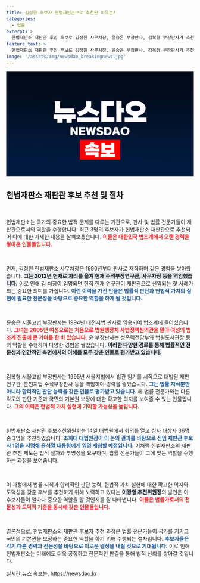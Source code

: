 ```yaml
---
title: 김정원 후보자 헌법재판관으로 추천된 이유는?
categories:
  - 법률
excerpt: >
  헌법재판소 재판관 후임 후보로 김정원 사무처장, 윤승은 부장판사, 김복형 부장판사가 추천됐다. 이들이 차세대 헌재를 이끌어갈 최적의 인물로 주목받으며, 국회 청문회를 거치지 않고 대통령이 임명하는 과정에 관심이 모아지고 있다.
feature_text: >
  헌법재판소 재판관 후임 후보로 김정원 사무처장, 윤승은 부장판사, 김복형 부장판사가 추천됐다. 이들이 차세대 헌재를 이끌어갈 최적의 인물로 주목받으며, 국회 청문회를 거치지 않고 대통령이 임명하는 과정에 관심이 모아지고 있다.
image: '/assets/img/newsdao_breakingnews.jpg'
---
```


<p><img src="/assets/img/newsdao_breakingnews.jpg" alt="koreaapp 속보" /></p>

<h2 data-ke-size="size26">헌법재판소 재판관 후보 추천 및 절차</h2>

<p data-ke-size="size16">&nbsp;</p>

<p>헌법재판소는 국가의 중요한 법적 문제를 다루는 기관으로, 판사 및 법률 전문가들이 재판관으로서의 역할을 수행합니다. 최근 3명의 후보자가 헌법재판소 재판관으로 추천되어 이에 대한 자세한 내용을 살펴보겠습니다. <b><span style="color: #ee2323;">이들은 대한민국 법조계에서 오랜 경력을 쌓아온 인물들입니다.</span></b></p>

<p data-ke-size="size16">&nbsp;</p>

<p>먼저, 김정원 헌법재판소 사무처장은 1990년부터 판사로 재직하며 깊은 경험을 쌓아왔습니다. <b><span style="background-color: #21538527;">그는 2012년 헌재로 자리를 옮겨 헌재 수석부장연구관, 사무차장 등을 역임했습니다.</span></b> 이로 인해 김 처장이 임명되면 현직 헌재 연구관이 재판관으로 선임되는 첫 사례가 되는 중요한 의미를 가집니다. <b><span style="color: #1a5490;">이런 이력을 가진 인물은 법률적 판단과 헌법적 가치의 실현에 필요한 전문성을 바탕으로 중요한 역할을 하게 될 것입니다.</span></b> </p>

<p data-ke-size="size16">&nbsp;</p>

<p>윤승은 서울고법 부장판사는 1994년 대전지법 판사로 임용되어 법조계에 들어섰습니다. <b><span style="color: #ee2323;">그녀는 2005년 여성으로는 처음으로 법원행정처 사법정책심의관을 맡아 여성의 법조계 진출에 큰 기여를 한 바 있습니다.</span></b> 윤 부장판사는 성폭력전담부와 법원도서관장 등의 역할을 수행하며 다양한 경험을 쌓았습니다. <b><span style="background-color: #21538527;">이러한 다양한 경로를 통해 법률적인 전문성과 인간적인 측면에서의 이해를 모두 갖춘 인물로 평가받고 있습니다.</span></b></p>

<p data-ke-size="size16">&nbsp;</p>

<p>김복형 서울고법 부장판사는 1995년 서울지법에서 법관 임기를 시작으로 대법원 재판연구관, 춘천지법 수석부장판사 등을 역임하며 경력을 쌓았습니다. <b><span style="color: #1a5490;">그는 법률 지식뿐만 아니라 합리적인 판단 능력을 갖춘 인물로 평가받고 있습니다.</span></b> 헤 법률 전문가와는 다른 각도의 판단 기준과 국민의 기본권 보장에 대한 확고한 의지를 보여줄 수 있는 인물입니다. <b><span style="ee2323;color:#ee2323;">그의 이력은 헌법적 가치 실현에 기여할 가능성을 높입니다.</span></b></p>

<p data-ke-size="size16">&nbsp;</p>

<p>헌법재판소 재판관 후보추천위원회는 14일 대법원에서 회의를 열고 심사 대상자 36명 중 3명을 추천하였습니다. <b><span style="color: #1a5490;">조희대 대법원장이 이 논의 결과를 바탕으로 신임 재판관 후보자 1명을 지명해 윤석열 대통령에게 임명 제청할 예정입니다.</span></b> 이처럼 헌법재판소의 재판관 추천 제도는 법적 절차와 투명성을 요구하며, 법률 전문가들이 그에 맞는 역할을 수행하는 과정을 보여줍니다.</p>

<p data-ke-size="size16">&nbsp;</p>

<p>이 과정에서 법률 지식과 합리적인 판단 능력, 헌법적 가치 실현에 대한 확고한 의지와 도덕성을 갖춘 후보를 추천하기 위해 노력하고 있다는 <b><span style="background-color: #21538527;">이광형 추천위원장</span></b>의 발언은 이 후보자들이 얼마나 중요한 역할을 할 것인지를 잘 나타냅니다. <b><span style="color: #ee2323;">이들은 법률가로서의 전문성과 도덕적 기준을 동시에 갖춘 인물들입니다.</span></b> </p>

<p data-ke-size="size16">&nbsp;</p>

<p>결론적으로, 헌법재판소의 재판관 후보자 추천 과정은 법률 전문가들이 국가를 지키고 국민의 기본권을 보장하는 중요한 역할을 하기 위해 수행되는 절차입니다. <b><span style="color: #1a5490;">후보자들은 각기 다른 경력과 전문성을 바탕으로 이로운 결정을 내릴 것으로 기대됩니다.</span></b> 이로 인해 헌법재판소는 미래에도 더욱 공정하고 전문적인 판결을 통해 법적 신뢰를 쌓아갈 것입니다.</p>
실시간 뉴스 속보는, <a href="https://newsdao.kr" rel="dofollow">https://newsdao.kr</a>


